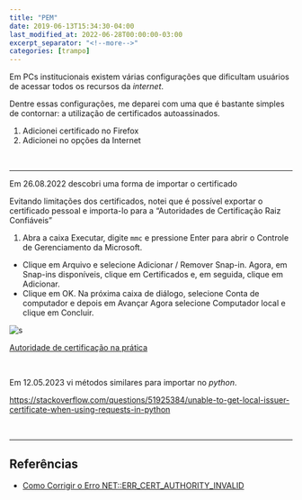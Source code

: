```yaml
---
title: "PEM"
date: 2019-06-13T15:34:30-04:00
last_modified_at: 2022-06-28T00:00:00-03:00
excerpt_separator: "<!--more-->"
categories: [trampo]
---
```


Em PCs institucionais existem várias configurações que dificultam usuários de acessar todos os recursos da _internet_.

Dentre essas configurações, me deparei com uma que é bastante simples de contornar: a utilização de certificados autoassinados.

1. Adicionei certificado no Firefox
2. Adicionei no opções da Internet

<br>

---

Em 26.08.2022 descobri uma forma de importar o certificado

Evitando limitações dos certificados, notei que é possível exportar o certificado pessoal e importa-lo para a “Autoridades de Certificação Raiz Confiáveis”

1. Abra a caixa Executar, digite `mmc` e pressione Enter para abrir o Controle de Gerenciamento da Microsoft.
- Clique em Arquivo e selecione Adicionar / Remover Snap-in. Agora, em Snap-ins disponíveis, clique em Certificados e, em seguida, clique em Adicionar.
- Clique em OK. Na próxima caixa de diálogo, selecione Conta de computador e depois em Avançar
  Agora selecione Computador local e clique em Concluir.

![s](https://i.imgur.com/Y7JR5fC.png)

[Autoridade de certificação na prática](https://www.youtube.com/watch?v=yY7llEfxcL4)

<br>

Em 12.05.2023 vi métodos similares para importar no *python*.

https://stackoverflow.com/questions/51925384/unable-to-get-local-issuer-certificate-when-using-requests-in-python

<br>

---

## Referências

- [Como Corrigir o Erro NET::ERR_CERT_AUTHORITY_INVALID](https://kinsta.com/pt/base-de-conhecimento/neterr-cert-authority-invalid/)
